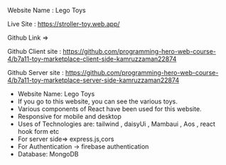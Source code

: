 Website Name : Lego Toys 


Live Site : https://stroller-toy.web.app/

Github Link => 

Github Client site : https://github.com/programming-hero-web-course-4/b7a11-toy-marketplace-client-side-kamruzzaman22874


Github Server site : https://github.com/programming-hero-web-course-4/b7a11-toy-marketplace-server-side-kamruzzaman22874


* Website Name: Lego Toys
* If you go to this website, you can see the various toys.
* Various components of React have been used for this website.
* Responsive for mobile and desktop
* Uses of Technologies are: 
tailwind  , daisyUi , Mambaui , Aos , react hook form etc
* For server side=>  express.js,cors
* For Authentication -> firebase authentication
* Database: MongoDB
